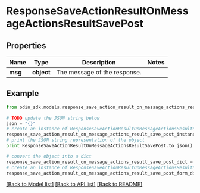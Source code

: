 # ResponseSaveActionResultOnMessageActionsResultSavePost


## Properties

Name | Type | Description | Notes
------------ | ------------- | ------------- | -------------
**msg** | **object** | The message of the response. | 

## Example

```python
from odin_sdk.models.response_save_action_result_on_message_actions_result_save_post import ResponseSaveActionResultOnMessageActionsResultSavePost

# TODO update the JSON string below
json = "{}"
# create an instance of ResponseSaveActionResultOnMessageActionsResultSavePost from a JSON string
response_save_action_result_on_message_actions_result_save_post_instance = ResponseSaveActionResultOnMessageActionsResultSavePost.from_json(json)
# print the JSON string representation of the object
print ResponseSaveActionResultOnMessageActionsResultSavePost.to_json()

# convert the object into a dict
response_save_action_result_on_message_actions_result_save_post_dict = response_save_action_result_on_message_actions_result_save_post_instance.to_dict()
# create an instance of ResponseSaveActionResultOnMessageActionsResultSavePost from a dict
response_save_action_result_on_message_actions_result_save_post_form_dict = response_save_action_result_on_message_actions_result_save_post.from_dict(response_save_action_result_on_message_actions_result_save_post_dict)
```
[[Back to Model list]](../README.md#documentation-for-models) [[Back to API list]](../README.md#documentation-for-api-endpoints) [[Back to README]](../README.md)



